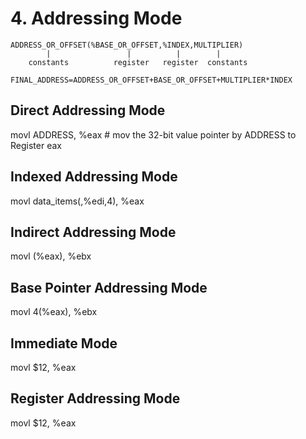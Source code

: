 # 4. Addressing Mode
```
ADDRESS_OR_OFFSET(%BASE_OR_OFFSET,%INDEX,MULTIPLIER)
        |                 |          |        |
    constants          register   register  constants

FINAL_ADDRESS=ADDRESS_OR_OFFSET+BASE_OR_OFFSET+MULTIPLIER*INDEX
```

## Direct Addressing Mode
   movl ADDRESS, %eax # mov the 32-bit value pointer by ADDRESS to Register eax
## Indexed Addressing Mode
   movl data_items(,%edi,4), %eax
## Indirect Addressing Mode
   movl (%eax), %ebx
## Base Pointer Addressing Mode
   movl 4(%eax), %ebx
## Immediate Mode
   movl $12, %eax
## Register Addressing Mode
   movl $12, %eax
